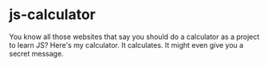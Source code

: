 # js-calculator
You know all those websites that say you should do a calculator as a project to learn JS? Here's my calculator. It calculates. It might even give you a secret message.
